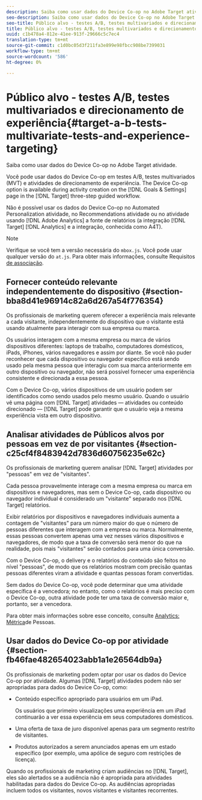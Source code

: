 ```yaml
---
description: Saiba como usar dados do Device Co-op no Adobe Target atividade.
seo-description: Saiba como usar dados do Device Co-op no Adobe Target atividade.
seo-title: Público alvo - testes A/B, testes multivariados e direcionamento de experiência
title: Público alvo - testes A/B, testes multivariados e direcionamento de experiência
uuid: c1b478a4-812e-41ee-913f-29666c5c7ec4
translation-type: tm+mt
source-git-commit: c1d0bc05d3f211fa3e899e98fbcc908be7399031
workflow-type: tm+mt
source-wordcount: '586'
ht-degree: 0%

---
```



# Público alvo - testes A/B, testes multivariados e direcionamento de experiência{#target-a-b-tests-multivariate-tests-and-experience-targeting}

Saiba como usar dados do Device Co-op no Adobe Target atividade.

Você pode usar dados do Device Co-op em testes A/B, testes multivariados (MVT) e atividades de direcionamento de experiência. The Device Co-op option is available during activity creation on the [!DNL Goals & Settings] page in the [!DNL Target] three-step guided workflow.

Não é possível usar os dados do Device Co-op no Automated Personalization atividade, no Recommendations atividade ou no atividade usando [!DNL Adobe Analytics] a fonte de relatórios (a integração [!DNL Target] [!DNL Analytics] e a integração, conhecida como A4T).

>[!NOTE]
>
>Verifique se você tem a versão necessária do `mbox.js`. Você pode usar qualquer versão do `at.js`. Para obter mais informações, consulte Requisitos [de associação](../about/requirements.md#concept-31d3d165d22546afbedf023d32ad3a43).

## Fornecer conteúdo relevante independentemente do dispositivo {#section-bba8d41e96914c82a6d267a54f776354}

Os profissionais de marketing querem oferecer a experiência mais relevante a cada visitante, independentemente do dispositivo que o visitante está usando atualmente para interagir com sua empresa ou marca.

Os usuários interagem com a mesma empresa ou marca de vários dispositivos diferentes: laptops de trabalho, computadores domésticos, iPads, iPhones, vários navegadores e assim por diante. Se você não puder reconhecer que cada dispositivo ou navegador específico está sendo usado pela mesma pessoa que interagiu com sua marca anteriormente em outro dispositivo ou navegador, não será possível fornecer uma experiência consistente e direcionada a essa pessoa.

Com o Device Co-op, vários dispositivos de um usuário podem ser identificados como sendo usados pelo mesmo usuário. Quando o usuário vê uma página com [!DNL Target] atividades — atividades ou conteúdo direcionado — [!DNL Target] pode garantir que o usuário veja a mesma experiência vista em outro dispositivo.

## Analisar atividades de Públicos alvos por pessoas em vez de por visitantes {#section-c25cf4f8483942d7836d60756235e62c}

Os profissionais de marketing querem analisar [!DNL Target] atividades por &quot;pessoas&quot; em vez de &quot;visitantes&quot;.

Cada pessoa provavelmente interage com a mesma empresa ou marca em dispositivos e navegadores, mas sem o Device Co-op, cada dispositivo ou navegador individual é considerado um &quot;visitante&quot; separado nos [!DNL Target] relatórios.

Exibir relatórios por dispositivos e navegadores individuais aumenta a contagem de &quot;visitantes&quot; para um número maior do que o número de pessoas diferentes que interagem com a empresa ou marca. Normalmente, essas pessoas convertem apenas uma vez nesses vários dispositivos e navegadores, de modo que a taxa de conversão será menor do que na realidade, pois mais &quot;visitantes&quot; serão contados para uma única conversão.

Com o Device Co-op, o delivery e o relatórios do conteúdo são feitos no nível &quot;pessoas&quot;, de modo que os relatórios mostram com precisão quantas pessoas diferentes viram a atividade e quantas pessoas foram convertidas.

Sem dados do Device Co-op, você pode determinar que uma atividade específica é a vencedora; no entanto, como o relatórios é mais preciso com o Device Co-op, outra atividade pode ter uma taxa de conversão maior e, portanto, ser a vencedora.

Para obter mais informações sobre esse conceito, consulte [Analytics: Métrica](../other-solutions/people.md#concept-8c57cd3904974e078d7fbf84ac9c2d63)de Pessoas.

## Usar dados do Device Co-op por atividade {#section-fb46fae482654023abb1a1e26564db9a}

Os profissionais de marketing podem optar por usar os dados do Device Co-op por atividade. Algumas [!DNL Target] atividades podem não ser apropriadas para dados do Device Co-op, como:

* Conteúdo específico apropriado para usuários em um iPad.

   Os usuários que primeiro visualizações uma experiência em um iPad continuarão a ver essa experiência em seus computadores domésticos.

* Uma oferta de taxa de juro disponível apenas para um segmento restrito de visitantes.
* Produtos autorizados a serem anunciados apenas em um estado específico (por exemplo, uma apólice de seguro com restrições de licença).

Quando os profissionais de marketing criam audiências no [!DNL Target], eles são alertados se a audiência não é apropriada para atividades habilitadas para dados do Device Co-op. As audiências apropriadas incluem todos os visitantes, novos visitantes e visitantes recorrentes.
